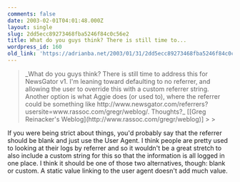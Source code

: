 ```yaml
---
comments: false
date: 2003-02-01T04:01:48.000Z
layout: single
slug: 2dd5ecc89273468fba5246f84c0c56e2
title: What do you guys think? There is still time to...
wordpress_id: 160
old_link: 'https://adrianba.net/2003/01/31/2dd5ecc89273468fba5246f84c0c56e2/'
---
```

<blockquote>_What do you guys think? There is still time to address this
for NewsGator v1. I'm leaning toward defaulting to no referrer, and
allowing the user to override this with a custom referrer string.
Another option is what Aggie does (or used to), where the referrer
could be something like
http://www.newsgator.com/referrers?usersite=www.rassoc.com/gregr/weblog/.
Thoughts?_ [[Greg
Reinacker's Weblog](http://www.rassoc.com/gregr/weblog)]
> 
> </blockquote>

If you were being strict about things, you'd probably say that
the referrer should be blank and just use the User Agent. I think
people are pretty used to looking at their logs by referrer and so
it wouldn't be a great stretch to also include a custom string for
this so that the information is all logged in one place. I think it
should be one of those two alternatives, though: blank or custom. A
static value linking to the user agent doesn't add much value.
